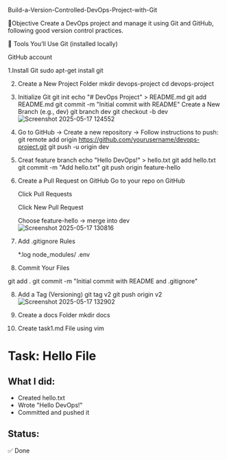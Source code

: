  Build-a-Version-Controlled-DevOps-Project-with-Git

🎯Objective
Create a DevOps project and manage it using Git and GitHub, following good version control practices.

🔧 Tools You’ll Use
Git (installed locally)

GitHub account

1.Install Git
  sudo apt-get install git
  
2. Create a New Project Folder
   mkdir devops-project
   cd devops-project
3. Initialize Git
   git init
   echo "# DevOps Project" > README.md
   git add README.md
   git commit -m "Initial commit with README"
   Create a New Branch (e.g., dev)
   git branch dev
   git checkout -b dev
   ![Screenshot 2025-05-17 124552](https://github.com/user-attachments/assets/fa4baab5-e140-4a41-90ac-ddf8f3ac75a4)

5. Go to GitHub → Create a new repository → Follow instructions to push:
    git remote add origin https://github.com/yourusername/devops-project.git
    git push -u origin dev
6. Creat feature branch
   echo "Hello DevOps!" > hello.txt
   git add hello.txt
   git commit -m "Add hello.txt"
   git push origin feature-hello

8. Create a Pull Request on GitHub
   Go to your repo on GitHub

   Click Pull Requests

   Click New Pull Request

   Choose feature-hello → merge into dev
![Screenshot 2025-05-17 130816](https://github.com/user-attachments/assets/80bb8a94-1199-4d55-8d69-f9dadeaddd5a)

6. Add .gitignore Rules

   *.log
node_modules/
.env
7. Commit Your Files
   
git add .
git commit -m "Initial commit with README and .gitignore"

8. Add a Tag (Versioning)
   git tag v2
  git push origin v2
![Screenshot 2025-05-17 132902](https://github.com/user-attachments/assets/4e98b478-5bfa-4b25-9faa-69fa4e920767)

9. Create a docs Folder
   mkdir docs

10. Create task1.md File
    using vim
    
   # Task: Hello File

## What I did:
- Created hello.txt
- Wrote "Hello DevOps!"
- Committed and pushed it

## Status:
✅ Done
